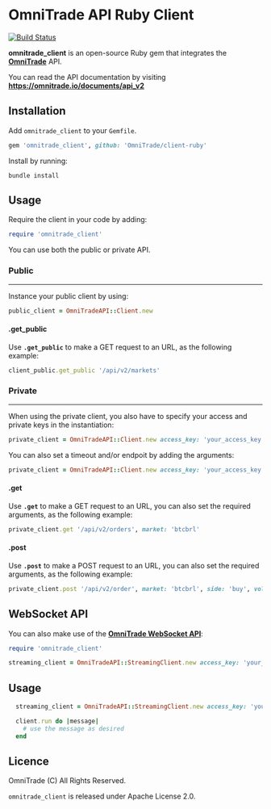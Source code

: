 # OmniTrade API Ruby Client

[![Build Status](https://travis-ci.com/OmniTrade/client-ruby.svg?branch=master)](https://travis-ci.com/OmniTrade/client-ruby)

**omnitrade_client** is an open-source Ruby gem that integrates the **[OmniTrade](https://omnitrade.io/)** API.

You can read the API documentation by visiting **<https://omnitrade.io/documents/api_v2>**

## Installation

Add `omnitrade_client` to your `Gemfile`.

```ruby
gem 'omnitrade_client', github: 'OmniTrade/client-ruby'
```

Install by running:

```
bundle install
```

## Usage

Require the client in your code by adding:

```ruby
require 'omnitrade_client'
```

You can use both the public or private API.

### Public
------
Instance your public client by using:

```ruby
public_client = OmniTradeAPI::Client.new
```

#### .get_public

Use **`.get_public`** to make a GET request to an URL, as the following example:

```ruby
client_public.get_public '/api/v2/markets'
```

### Private
------

When using the private client, you also have to specify your access and private keys in the instantiation:

```ruby
private_client = OmniTradeAPI::Client.new access_key: 'your_access_key', secret_key: 'your_secret_key'
```

You can also set a timeout and/or endpoit by adding the arguments:

```ruby
private_client = OmniTradeAPI::Client.new access_key: 'your_access_key', secret_key: 'your_secret_key', timeout: 60, endpoint: 'https://omnitrade.io/'
```
#### .get

Use **`.get`** to make a GET request to an URL, you can also set the required arguments, as the following example:

```ruby
private_client.get '/api/v2/orders', market: 'btcbrl'
```

#### .post

Use **`.post`** to make a POST request to an URL, you can also set the required arguments, as the following example:

```ruby
private_client.post '/api/v2/order', market: 'btcbrl', side: 'buy', volume: '0.42', price: '4200.0'
```

## WebSocket API

You can also make use of the **[OmniTrade WebSocket API](https://omnitrade.io/documents/websocket_api)**:

```ruby
require 'omnitrade_client'

streaming_client = OmniTradeAPI::StreamingClient.new access_key: 'your_access_key', secret_key: 'your_secret_key'
```

## Usage

```ruby
  streaming_client = OmniTradeAPI::StreamingClient.new access_key: 'your_access_key', secret_key: 'your_secret_key'

  client.run do |message|
    # use the message as desired
  end
```

## Licence

OmniTrade (C) All Rights Reserved.

`omnitrade_client` is released under Apache License 2.0.
